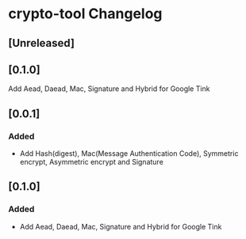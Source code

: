 <!-- Keep a Changelog guide -> https://keepachangelog.com -->

# crypto-tool Changelog

## [Unreleased]

## [0.1.0]
Add Aead, Daead, Mac, Signature and Hybrid for Google Tink

## [0.0.1]
### Added
- Add Hash(digest), Mac(Message Authentication Code), Symmetric encrypt, Asymmetric encrypt and Signature

## [0.1.0]
### Added
- Add Aead, Daead, Mac, Signature and Hybrid for Google Tink